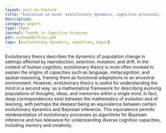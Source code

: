 ```yaml
---
layout: post-no-feature
title: "Evolution in mind: evolutionary dynamics, cognitive processes, and Bayesian inference"
description:
category: papers
type: Paper
journal: Trends in Cognitive Sciences
pdf: suchow2017tics.pdf
tags: [evolutionary dynamics, cognition, bayes]
---
```


Evolutionary theory describes the dynamics of population change in settings affected by reproduction, selection, mutation, and drift. In the context of human cognition, evolutionary theory is most often invoked to explain the origins of capacities such as language, metacognition, and spatial reasoning, framing them as functional adaptations to an ancestral environment. However, evolutionary theory is useful for understanding the mind in a second way: as a mathematical framework for describing evolving populations of thoughts, ideas, and memories within a single mind. In fact, deep correspondences exist between the mathematics of evolution and of learning, with perhaps the deepest being an equivalence between certain evolutionary dynamics and Bayesian inference. This equivalence permits reinterpretation of evolutionary processes as algorithms for Bayesian inference and has relevance for understanding diverse cognitive capacities, including memory and creativity.
